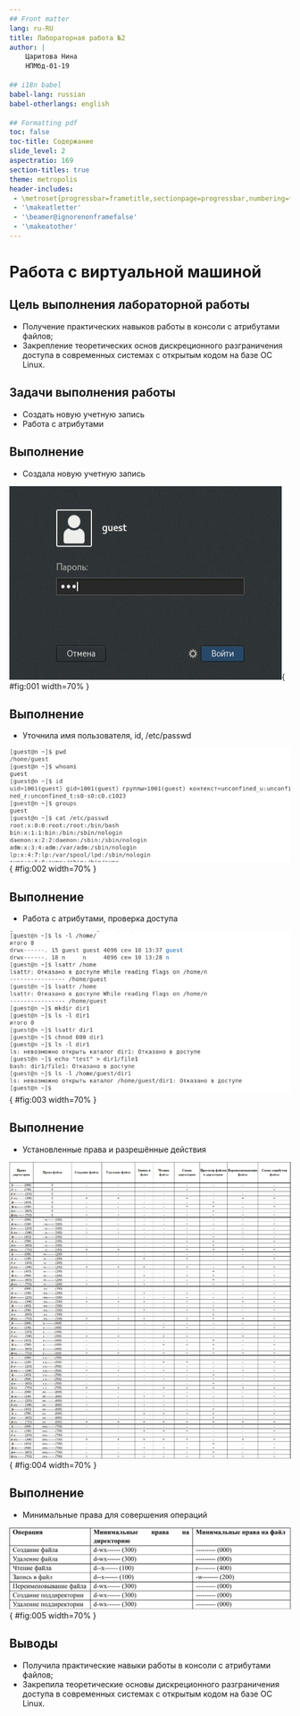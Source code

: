 ```yaml
---
## Front matter
lang: ru-RU
title: Лабораторная работа №2
author: |
	Царитова Нина 
	НПМбд-01-19

## i18n babel
babel-lang: russian
babel-otherlangs: english

## Formatting pdf
toc: false
toc-title: Содержание
slide_level: 2
aspectratio: 169
section-titles: true
theme: metropolis
header-includes:
 - \metroset{progressbar=frametitle,sectionpage=progressbar,numbering=fraction}
 - '\makeatletter'
 - '\beamer@ignorenonframefalse'
 - '\makeatother'
---
```


# Работа с виртуальной машиной

## Цель выполнения лабораторной работы

- Получение практических навыков работы в консоли с атрибутами файлов;
- Закрепление теоретических основ дискреционного разграничения доступа в современных системах с открытым кодом на базе ОС Linux.

## Задачи выполнения работы

- Создать новую учетную запись
- Работа с атрибутами

## Выполнение

- Создала новую учетную запись

![Новая учетнаязапись](image/1.jpg){ #fig:001 width=70% }

## Выполнение

- Уточнила имя пользователя, id, /etc/passwd

![whoami](image/2.jpg){ #fig:002 width=70% }



## Выполнение

- Работа с атрибутами, проверка доступа

![Снятие атрибутов](image/3.jpg){ #fig:003 width=70% }

## Выполнение

- Установленные права и разрешённые действия

![Права на действия](image/4.jpg){ #fig:004 width=70% }


## Выполнение

- Минимальные права для совершения операций

![Минимальные права](image/5.jpg){ #fig:005 width=70% }


## Выводы

- Получила практические навыки работы в консоли с атрибутами файлов;
- Закрепила теоретические основы дискреционного разграничения доступа в современных системах с открытым кодом на базе ОС Linux.

